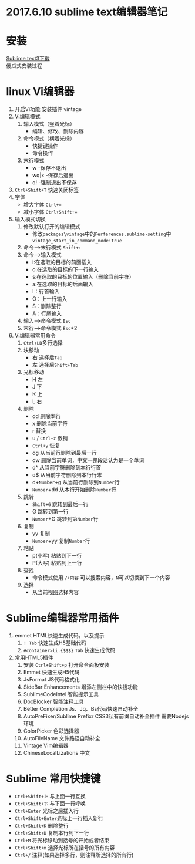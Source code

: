 # 2017.6.10     sublime text编辑器笔记


# 安装
[Sublime text3下载](http://www.sublimetext.com/3)    
傻瓜式安装过程



# linux Vi编辑器
1.  开启Vi功能  安装插件  vintage
2.  Vi编辑模式
    1.  输入模式（竖着光标）
        *   编辑、修改、删除内容
    2.  命令模式（横着光标）
        *   快捷键操作
        *   命令操作
    3.  末行模式
        *   w      -保存不退出
        *   wq|x   -保存后退出
        *   q!     -强制退出不保存
3.  `Ctrl+Shift+T` 快速关闭标签
4.  字体
    * 增大字体  `Ctrl+=`
    * 减小字体  `Ctrl+Shift+=`
5.  输入模式切换
    1.  修改默认打开的编辑模式
        *   修改`packages\vintage`中的`Perferences.sublime-setting`中`vintage_start_in_command_mode:true`
    2. 命令-->末行模式
        `Shift+:`
    3. 命令-->输入模式
       *   i:在选取的目标的前面插入
       *   o:在选取的目标的下一行输入
       *   s:在选取的目标的位置输入（删除当前字符）
       *   a:在选取的目标的后面输入
       *   I：行首输入
       *   O：上一行输入
       *   S：删除整行
       *   A：行尾输入
    4.  输入-->命令模式
        `Esc`
    5.  末行-->命令模式
        `Esc`*2
6.  Vi编辑器常用命令
    1.  `Ctrl+LB`多行选择
    2.  块移动
        *   右  选择后`Tab`
        *   左  选择后`Shift+Tab`
    3.  光标移动
        *   H   左
        *   J   下
        *   K   上
        *   L   右
    4.  删除
        *   dd      删除本行
        *   x       删除当前字符
        *   r       替换
        *   u / `Ctrl+z`   撤销
        *   `Ctrl+y`    恢复
        *   dg      从当前行删除到最后一行
        *   dw      删除当前单词，中文一整段话认为是一个单词
        *   d^      从当前字符删除到本行行首
        *   d$      从当前字符删除到本行行末
        *   d+`Number`+g    从当前行删除到`Number`行
        *   `Number`+dd     从本行开始删除`Number`行
    5.  跳转
        *   `Shift+G`       跳转到最后一行
        *   G               跳转到第一行
        *   `Number`+G      跳转到第`Number`行 
    6.  复制
        *   yy      复制
        *   `Number`+yy 复制`Number`行
    7.  粘贴
        *   p(小写)     粘贴到下一行
        *   P(大写)     粘贴到上一行
    8.  查找
        * 命令模式使用 `/+内容` 可以搜索内容，`N`可以切换到下一个内容 
    9.  选择
        * 从当前视图选择内容


# Sublime编辑器常用插件
1.  emmet   HTML快速生成代码，以及提示
    1.  `! Tab` 快速生成H5基础代码
    2.  `#container>li.{$$$}` `Tab` 快速生成代码
2.  常用HTML5插件
    1.  安装 `Ctrl+Shift+p` 打开命令面板安装
    2.  Emmet   快速生成H5代码
    3.  JsFormat    JS代码格式化
    4.  SideBar Enhancements    增添左侧栏中的快捷功能
    5.  SublimeCodeIntel    智能提示工具
    6.  DocBlocker    智能注释工具 
    7.  Better Completion   Js、Jq、Bs代码快速自动补全
    8.  AutoPreFixer/Sublime Prefixr   CSS3私有前缀自动补全插件 需要Nodejs环境
    9.  ColorPicker     色彩选择器
    10. AutoFileName    文件路径自动补全
    11. Vintage     Vim编辑器
    12. ChineseLocalLizations   中文


# Sublime 常用快捷键
* `Ctrl+Shift+上`   与上面一行互换
* `Ctrl+Shift+下`   与下面一行呼唤
* `Ctrl+Enter`      光标之后插入行
* `Ctrl+Shift+Enter`光标上一行插入新行
* `Ctrl+Shift+K`    删除整行
* `Ctrl+Shift+D`    复制本行到下一行
* `Ctrl+M`          将光标移动到括号的开始或者结束
* `Ctrl+Shift+m`    选择光标所在括号的所有内容
* `Ctrl+/`          注释(如果选择多行，则注释所选择的所有行)  
